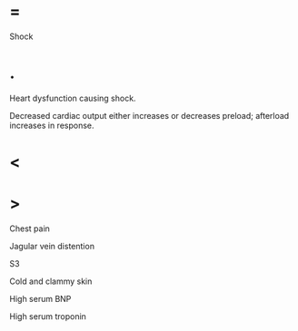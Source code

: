 # =

Shock

# .

Heart dysfunction causing shock.

Decreased cardiac output either increases or decreases preload; afterload increases in response.

# <

# >

Chest pain

Jagular vein distention

S3

Cold and clammy skin

High serum BNP

High serum troponin
